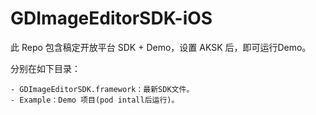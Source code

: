 # GDImageEditorSDK-iOS

此 Repo 包含稿定开放平台 SDK + Demo，设置 AKSK 后，即可运行Demo。

分别在如下目录：
```
- GDImageEditorSDK.framework：最新SDK文件。
- Example：Demo 项目(pod intall后运行)。
```
